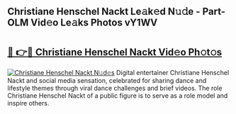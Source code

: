 ## Christiane Henschel Nackt Le𝚊k𝚎d N𝚞𝚍e - Part-OLM Vid𝚎o Le𝚊ks Photos vY1WV

# <h2><a href="http://fb5n4te.evod.top/?m=Christiane+Henschel+Nackt">🔗 👉🔴 Christiane Henschel Nackt Vid𝚎o Ph𝚘t𝚘s</a></h2>

[![Christiane Henschel Nackt N𝚞d𝚎s](https://i.imgur.com/8V9OHl7.gif)](http://fb5n4te.evod.top/?m=Christiane+Henschel+Nackt)
Digital entertainer Christiane Henschel Nackt and social media sensation, celebrated for sharing dance and lifestyle themes through viral dance challenges and brief videos. The role Christiane Henschel Nackt of a public figure is to serve as a role model and inspire others. 
